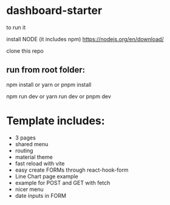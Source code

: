 # dashboard-starter

to run it 

install NODE (it includes npm)
https://nodejs.org/en/download/

clone this repo

## run from root folder:

npm install or yarn or pnpm install

npm run dev or yarn run dev or pnpm dev

# Template includes:

- 3 pages
- shared menu
- routing
- material theme
- fast reload with vite
- easy create FORMs through react-hook-form
- Line Chart page example
- example for POST and GET with fetch
- nicer menu
- date inputs in FORM